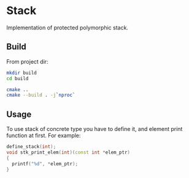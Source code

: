 # Stack

Implementation of protected polymorphic stack.

## Build

From project dir:

```bash
mkdir build
cd build

cmake ..
cmake --build . -j`nproc`
```

## Usage

To use stack of concrete type you have to define it, and element print function at first.
For example:
```c++
define_stack(int);
void stk_print_elem(int)(const int *elem_ptr)
{
  printf("%d", *elem_ptr);
}
```

